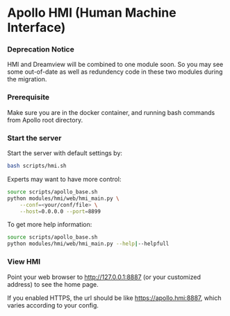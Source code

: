 # Apollo HMI (Human Machine Interface)

### Deprecation Notice
HMI and Dreamview will be combined to one module soon. So you may see some
out-of-date as well as redundency code in these two modules during the
migration.

### Prerequisite
Make sure you are in the docker container, and running bash commands from Apollo
root directory.

### Start the server
Start the server with default settings by:
```bash
bash scripts/hmi.sh
```

Experts may want to have more control:
```bash
source scripts/apollo_base.sh
python modules/hmi/web/hmi_main.py \
    --conf=<your/conf/file> \
    --host=0.0.0.0 --port=8899
```

To get more help information:
```bash
source scripts/apollo_base.sh
python modules/hmi/web/hmi_main.py --help|--helpfull
```


### View HMI
Point your web browser to http://127.0.0.1:8887 (or your customized address) to
see the home page.

If you enabled HTTPS, the url should be like https://apollo.hmi:8887, which
varies according to your config.
